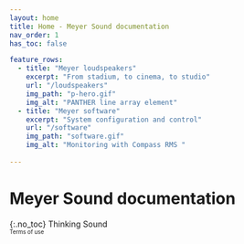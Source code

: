 ```yaml
---
layout: home
title: Home - Meyer Sound documentation
nav_order: 1
has_toc: false

feature_rows:
  - title: "Meyer loudspeakers"
    excerpt: "From stadium, to cinema, to studio"
    url: "/loudspeakers"
    img_path: "p-hero.gif"
    img_alt: "PANTHER line array element"
  - title: "Meyer software"
    excerpt: "System configuration and control"
    url: "/software"
    img_path: "software.gif"
    img_alt: "Monitoring with Compass RMS "
  
---
```

# Meyer Sound documentation
{:.no_toc}
Thinking Sound<br>
<sub><sup>Terms of use</sup></sub>
